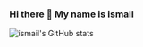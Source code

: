 ### Hi there 👋 My name is ismail

![ismail's GitHub stats](https://github-readme-stats.vercel.app/api?username=ismailToyran&count_private=true)

<!--
**ismailToyran/ismailToyran** is a ✨ _special_ ✨ repository because its `README.md` (this file) appears on your GitHub profile.

Here are some ideas to get you started:

- 🔭 I’m currently working on ...
- 🌱 I’m currently learning ...
- 👯 I’m looking to collaborate on ...
- 🤔 I’m looking for help with ...
- 💬 Ask me about ...
- 📫 How to reach me: ...
- 😄 Pronouns: ...
- ⚡ Fun fact: ...

Empty commit
-->
